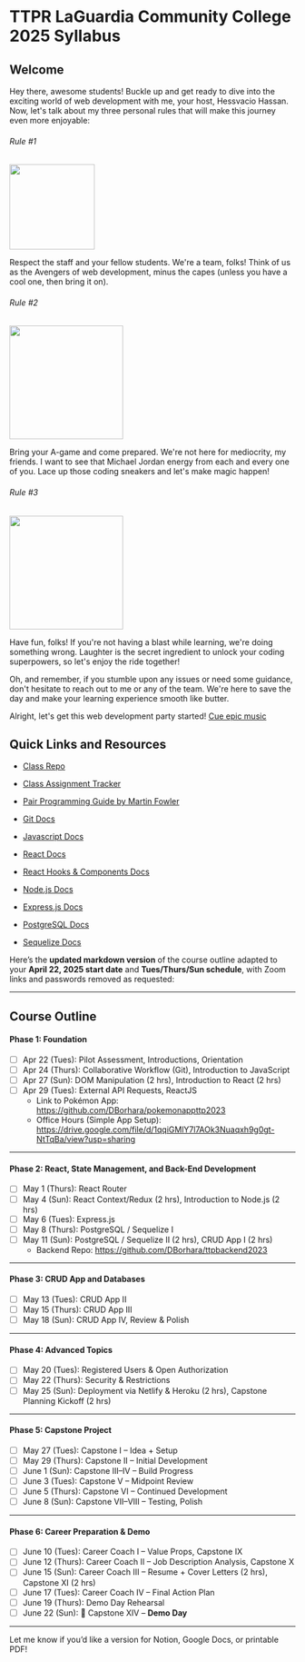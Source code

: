 # TTPR LaGuardia Community College 2025 Syllabus

## Welcome

Hey there, awesome students! Buckle up and get ready to dive into the exciting world of web development with me, your host, Hessvacio Hassan. Now, let's talk about my three personal rules that will make this journey even more enjoyable:

###### Rule #1

<img src='https://media0.giphy.com/media/l5s71uAp3CzKwxwkoZ/giphy.gif?cid=ecf05e47yla1j0wkaqp14xeo8vear7mpb62dc8c9ojik4swv&ep=v1_gifs_search&rid=giphy.gif&ct=g' width='150'>

Respect the staff and your fellow students. We're a team, folks! Think of us as the Avengers of web development, minus the capes (unless you have a cool one, then bring it on).

###### Rule #2

<img src='https://media0.giphy.com/media/3o6ozpypYSQg6nJ5rq/giphy.gif?cid=ecf05e47qvth2e5m8qkwclafia4sy9uiszgx7myu13mdd71r&ep=v1_gifs_search&rid=giphy.gif&ct=g' width='200'>

Bring your A-game and come prepared. We're not here for mediocrity, my friends. I want to see that Michael Jordan energy from each and every one of you. Lace up those coding sneakers and let's make magic happen!

###### Rule #3

<img src='https://media0.giphy.com/media/s2qXK8wAvkHTO/giphy.gif?cid=ecf05e47138ykz5yaplfziaqsfcz9ybsfne8jlprnow1n6jx&ep=v1_gifs_search&rid=giphy.gif&ct=g' width='200'>

Have fun, folks! If you're not having a blast while learning, we're doing something wrong. Laughter is the secret ingredient to unlock your coding superpowers, so let's enjoy the ride together!

Oh, and remember, if you stumble upon any issues or need some guidance, don't hesitate to reach out to me or any of the team. We're here to save the day and make your learning experience smooth like butter.

Alright, let's get this web development party started! [Cue epic music](https://www.youtube.com/watch?v=dQw4w9WgXcQ&ab_channel=RickAstley)

## Quick Links and Resources

- [Class Repo](https://github.com/DBorhara/ttp-summer-2023)

- [Class Assignment Tracker](https://docs.google.com/spreadsheets/d/1Lb26i0jy8xYHJrRzF0MProzwK0gyT9OedHJvJVylnL4/edit?pli=1#gid=1616898190)

- [Pair Programming Guide by Martin Fowler](https://martinfowler.com/articles/on-pair-programming.html)

- [Git Docs](https://git-scm.com/doc)

- [Javascript Docs](https://developer.mozilla.org/en-US/docs/Web/JavaScript)

- [React Docs](https://react.dev/learn)
- [React Hooks & Components Docs](https://react.dev/reference/react)

- [Node.js Docs](https://nodejs.org/en/docs)
- [Express.js Docs](https://expressjs.com/en/4x/api.html)

- [PostgreSQL Docs](https://www.postgresql.org/docs/15/index.html)
- [Sequelize Docs](https://sequelize.org/docs/v6/)

Here’s the **updated markdown version** of the course outline adapted to your **April 22, 2025 start date** and **Tues/Thurs/Sun schedule**, with Zoom links and passwords removed as requested:

---

## Course Outline

#### Phase 1: Foundation

- [ ] Apr 22 (Tues): Pilot Assessment, Introductions, Orientation  
- [ ] Apr 24 (Thurs): Collaborative Workflow (Git), Introduction to JavaScript  
- [ ] Apr 27 (Sun): DOM Manipulation (2 hrs), Introduction to React (2 hrs)  
- [ ] Apr 29 (Tues): External API Requests, ReactJS  
  - Link to Pokémon App: https://github.com/DBorhara/pokemonappttp2023  
  - Office Hours (Simple App Setup): https://drive.google.com/file/d/1qqiGMlY7l7AOk3Nuaqxh9g0gt-NtTqBa/view?usp=sharing  

---

#### Phase 2: React, State Management, and Back-End Development

- [ ] May 1 (Thurs): React Router  
- [ ] May 4 (Sun): React Context/Redux (2 hrs), Introduction to Node.js (2 hrs)  
- [ ] May 6 (Tues): Express.js  
- [ ] May 8 (Thurs): PostgreSQL / Sequelize I  
- [ ] May 11 (Sun): PostgreSQL / Sequelize II (2 hrs), CRUD App I (2 hrs)  
  - Backend Repo: https://github.com/DBorhara/ttpbackend2023  

---

#### Phase 3: CRUD App and Databases

- [ ] May 13 (Tues): CRUD App II  
- [ ] May 15 (Thurs): CRUD App III  
- [ ] May 18 (Sun): CRUD App IV, Review & Polish  

---

#### Phase 4: Advanced Topics

- [ ] May 20 (Tues): Registered Users & Open Authorization  
- [ ] May 22 (Thurs): Security & Restrictions  
- [ ] May 25 (Sun): Deployment via Netlify & Heroku (2 hrs), Capstone Planning Kickoff (2 hrs)  

---

#### Phase 5: Capstone Project

- [ ] May 27 (Tues): Capstone I – Idea + Setup  
- [ ] May 29 (Thurs): Capstone II – Initial Development  
- [ ] June 1 (Sun): Capstone III–IV – Build Progress  
- [ ] June 3 (Tues): Capstone V – Midpoint Review  
- [ ] June 5 (Thurs): Capstone VI – Continued Development  
- [ ] June 8 (Sun): Capstone VII–VIII – Testing, Polish  

---

#### Phase 6: Career Preparation & Demo

- [ ] June 10 (Tues): Career Coach I – Value Props, Capstone IX  
- [ ] June 12 (Thurs): Career Coach II – Job Description Analysis, Capstone X  
- [ ] June 15 (Sun): Career Coach III – Resume + Cover Letters (2 hrs), Capstone XI (2 hrs)  
- [ ] June 17 (Tues): Career Coach IV – Final Action Plan  
- [ ] June 19 (Thurs): Demo Day Rehearsal  
- [ ] June 22 (Sun): 🚀 Capstone XIV – **Demo Day**  

---

Let me know if you’d like a version for Notion, Google Docs, or printable PDF!
